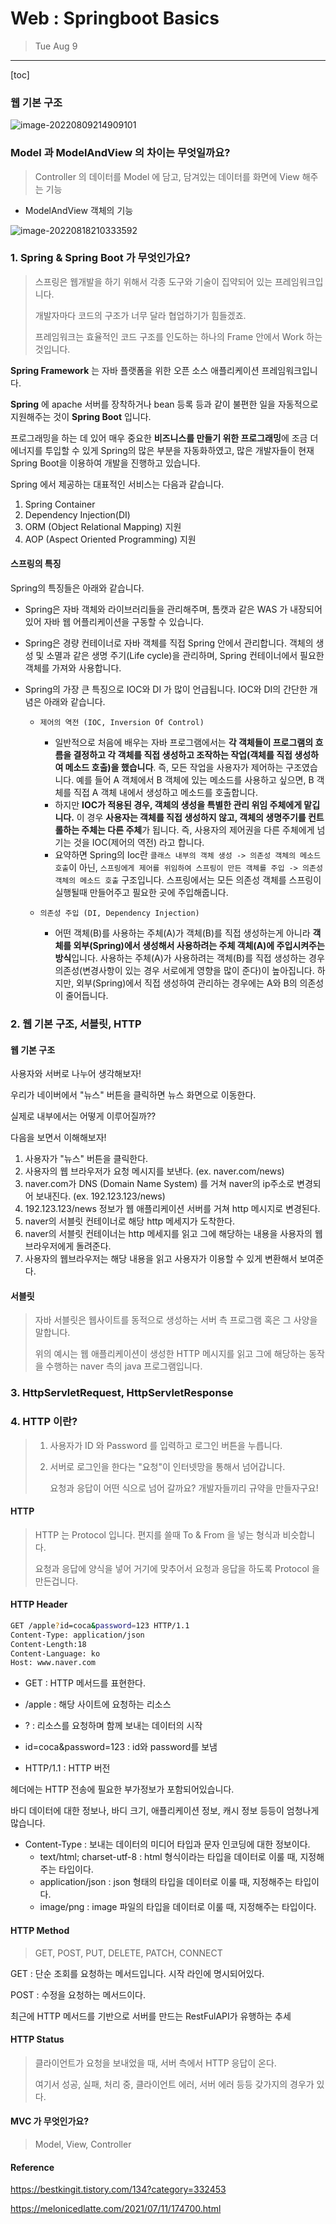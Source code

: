# Web : Springboot Basics

> Tue Aug 9

---



[toc]

### 웹 기본 구조

![image-20220809214909101](web_springboot_basics.assets/image-20220809214909101.png)

 



### Model 과 ModelAndView 의 차이는 무엇일까요?

> Controller 의 데이터를 Model 에 담고, 담겨있는 데이터를 화면에 View 해주는 기능

* ModelAndView 객체의 기능

![image-20220818210333592](web_springboot_basics.assets/image-20220818210333592.png)













### 1. Spring & Spring Boot 가 무엇인가요?

> 스프링은 웹개발을 하기 위해서 각종 도구와 기술이 집약되어 있는 프레임워크입니다.
>
> 개발자마다 코드의 구조가 너무 달라 협업하기가 힘들겠죠. 
>
> 프레임워크는 효율적인 코드 구조를 인도하는 하나의 Frame 안에서 Work 하는 것입니다.



**Spring Framework** 는 자바 플랫폼을 위한 오픈 소스 애플리케이션 프레임워크입니다. 

**Spring** 에 apache 서버를 장착하거나 bean 등록 등과 같이 불편한 일을 자동적으로 지원해주는 것이 **Spring Boot** 입니다.

프로그래밍을 하는 데 있어 매우 중요한 **비즈니스를 만들기 위한 프로그래밍**에 조금 더 에너지를 투입할 수 있게 Spring의 많은 부분을 자동화하였고, 많은 개발자들이 현재 Spring Boot을 이용하여 개발을 진행하고 있습니다.



Spring 에서 제공하는 대표적인 서비스는 다음과 같습니다.

1. Spring Container
2. Dependency Injection(DI)
3. ORM (Object Relational Mapping) 지원
4. AOP (Aspect Oriented Programming) 지원



#### 스프링의 특징

Spring의 특징들은 아래와 같습니다.

- Spring은 자바 객체와 라이브러리들을 관리해주며, 톰캣과 같은 WAS 가 내장되어 있어 자바 웹 어플리케이션을 구동할 수 있습니다.

- Spring은 경량 컨테이너로 자바 객체를 직접 Spring 안에서 관리합니다. 객체의 생성 및 소멸과 같은 생명 주기(Life cycle)을 관리하며, Spring 컨테이너에서 필요한 객체를 가져와 사용합니다.

- Spring의 가장 큰 특징으로 IOC와 DI 가 많이 언급됩니다. IOC와 DI의 간단한 개념은 아래와 같습니다.

  - ```plaintext
    제어의 역전 (IOC, Inversion Of Control)
    ```

    - 일반적으로 처음에 배우는 자바 프로그램에서는 **각 객체들이 프로그램의 흐름을 결정하고 각 객체를 직접 생성하고 조작하는 작업(객체를 직접 생성하여 메소드 호출)을 했습니다**. 즉, 모든 작업을 사용자가 제어하는 구조였습니다. 예를 들어 A 객체에서 B 객체에 있는 메소드를 사용하고 싶으면, B 객체를 직접 A 객체 내에서 생성하고 메소드를 호출합니다.
    - 하지만 **IOC가 적용된 경우, 객체의 생성을 특별한 관리 위임 주체에게 맡깁니다.** 이 경우 **사용자는 객체를 직접 생성하지 않고, 객체의 생명주기를 컨트롤하는 주체는 다른 주체**가 됩니다. 즉, 사용자의 제어권을 다른 주체에게 넘기는 것을 IOC(제어의 역전) 라고 합니다.
    - 요약하면 Spring의 Ioc란 `클래스 내부의 객체 생성 -> 의존성 객체의 메소드 호출`이 아닌, `스프링에게 제어를 위임하여 스프링이 만든 객체를 주입 -> 의존성 객체의 메소드 호출` 구조입니다. 스프링에서는 모든 의존성 객체를 스프링이 실행될때 만들어주고 필요한 곳에 주입해줍니다.

  - ```plaintext
    의존성 주입 (DI, Dependency Injection)
    ```

    - 어떤 객체(B)를 사용하는 주체(A)가 객체(B)를 직접 생성하는게 아니라 **객체를 외부(Spring)에서 생성해서 사용하려는 주체 객체(A)에 주입시켜주는 방식**입니다. 사용하는 주체(A)가 사용하려는 객체(B)를 직접 생성하는 경우 의존성(변경사항이 있는 경우 서로에게 영향을 많이 준다)이 높아집니다. 하지만, 외부(Spring)에서 직접 생성하여 관리하는 경우에는 A와 B의 의존성이 줄어듭니다.



### 2. 웹 기본 구조, 서블릿, HTTP

#### 웹 기본 구조

사용자와 서버로 나누어 생각해보자!

 

우리가 네이버에서 "뉴스" 버튼을 클릭하면 뉴스 화면으로 이동한다.

실제로 내부에서는 어떻게 이루어질까??

다음을 보면서 이해해보자!

 

1. 사용자가 "뉴스" 버튼을 클릭한다.
2. 사용자의 웹 브라우저가 요청 메시지를 보낸다. (ex. naver.com/news)
3. naver.com가 DNS (Domain Name System) 를 거쳐 naver의 ip주소로 변경되어 보내진다. (ex. 192.123.123/news)
4. 192.123.123/news 정보가 웹 애플리케이션 서버를 거쳐 http 메시지로 변경된다.
5. naver의 서블릿 컨테이너로 해당 http 메세지가 도착한다.
6. naver의 서블릿 컨테이너는 http 메세지를 읽고 그에 해당하는 내용을 사용자의 웹브라우저에게 돌려준다.
7. 사용자의 웹브라우저는 해당 내용을 읽고 사용자가 이용할 수 있게 변환해서 보여준다.





#### 서블릿

> 자바 서블릿은 웹사이트를 동적으로 생성하는 서버 측 프로그램 혹은 그 사양을 말합니다.
>
> 위의 예시는 웹 애플리케이션이 생성한 HTTP 메시지를 읽고 그에 해당하는 동작을 수행하는 naver 측의 java 프로그램입니다.





### 3. HttpServletRequest, HttpServletResponse





### 4. HTTP 이란?

> 1. 사용자가 ID 와 Password 를 입력하고 로그인 버튼을 누릅니다.
>
> 2. 서버로 로그인을 한다는 "요청"이 인터넷망을 통해서 넘어갑니다.
>
>    요청과 응답이 어떤 식으로 넘어 갈까요? 개발자들끼리 규약을 만들자구요!



#### HTTP

> HTTP 는 Protocol 입니다. 편지를 쓸때 To & From 을 넣는 형식과 비슷합니다. 
>
> 요청과 응답에 양식을 넣어 거기에 맞추어서 요청과 응답을 하도록 Protocol 을 만든겁니다.



#### HTTP Header

```bash
GET /apple?id=coca&password=123 HTTP/1.1
Content-Type: application/json
Content-Length:18
Content-Language: ko
Host: www.naver.com
```

* GET : HTTP 메서드를 표현한다.

- /apple : 해당 사이트에 요청하는 리소스

- ? : 리소스를 요청하며 함께 보내는 데이터의 시작

- id=coca&password=123 : id와 password를 보냄

- HTTP/1.1 : HTTP 버전



헤더에는 HTTP 전송에 필요한 부가정보가 포함되어있습니다.

바디 데이터에 대한 정보나, 바디 크기, 애플리케이션 정보, 캐시 정보 등등이 엄청나게 많습니다.



- Content-Type : 보내는 데이터의 미디어 타입과 문자 인코딩에 대한 정보이다.
  - text/html; charset-utf-8 : html 형식이라는 타입을 데이터로 이룰 때, 지정해주는 타입이다.
  - application/json : json 형태의 타입을 데이터로 이룰 때, 지정해주는 타입이다.
  - image/png : image 파일의 타입을 데이터로 이룰 때, 지정해주는 타입이다.



#### HTTP Method

>  GET, POST, PUT, DELETE, PATCH, CONNECT 

GET : 단순 조회를 요청하는 메서드입니다. 시작 라인에 명시되어있다.

POST : 수정을 요청하는 메서드이다.

최근에 HTTP 메서드를 기반으로 서버를 만드는 RestFulAPI가 유행하는 추세



#### HTTP Status

> 클라이언트가 요청을 보내었을 때, 서버 측에서 HTTP 응답이 온다.
>
> 여기서 성공, 실패, 처리 중, 클라이언트 에러, 서버 에러 등등 갖가지의 경우가 있다.



#### MVC 가 무엇인가요?

> Model, View, Controller







#### Reference

https://bestkingit.tistory.com/134?category=332453

https://melonicedlatte.com/2021/07/11/174700.html
